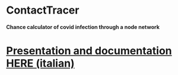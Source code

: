 # ContactTracer
#### Chance calculator of covid infection through a node network

# [Presentation and documentation HERE (italian)](https://lollososi.github.io/ContactTracer/Relazione/index.html)